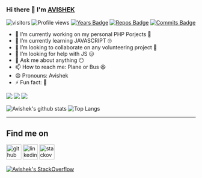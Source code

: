 ### Hi there 👋 I'm [AVISHEK](http://github.com/avishekchy45)

<!--
**avishekchy45/avishekchy45** is a ✨ _special_ ✨ repository because its `README.md` (this file) appears on your GitHub profile.
Here are some ideas to get you started:
-->

![visitors](https://visitor-badge.glitch.me/badge?page_id=github.com/avishekchy45)
![Profile views](https://gpvc.arturio.dev/avishekchy45)
[![Years Badge](https://badges.pufler.dev/years/avishekchy45)](https://badges.pufler.dev)
[![Repos Badge](https://badges.pufler.dev/repos/avishekchy45)](https://badges.pufler.dev)
[![Commits Badge](https://badges.pufler.dev/commits/monthly/avishekchy45)](https://badges.pufler.dev)

- 🔭 I’m currently working on my personal PHP Porjects 🤪
- 🌱 I’m currently learning JAVASCRIPT 🙄
- 👯 I’m looking to collaborate on any volunteering project 🙂
- 🤔 I’m looking for help with JS 😑
- 💬 Ask me about anything 😶
- 📫 How to reach me: Plane or Bus 😆
- 😄 Pronouns: Avishek 
- ⚡ Fun fact: 🥴

![](https://img.shields.io/badge/OS-Windows/Linux-success)
![](https://img.shields.io/badge/EDITOR-VSCODE-success)
![](https://img.shields.io/badge/LANGUAGES-C,C++,Python,JS-success)
<br>

![Avishek's github stats](https://github-readme-stats.vercel.app/api?username=avishekchy45&show_icons=true&theme=blue-green)
![Top Langs](https://github-readme-stats.vercel.app/api/top-langs/?username=avishekchy45&theme=blue-green&layout=compact)<hr>

## Find me on
[<img src='https://cdn.jsdelivr.net/npm/simple-icons@3.0.1/icons/github.svg' alt='github' height='40'>](https://github.com/avishekchy45)
[<img src='https://cdn.jsdelivr.net/npm/simple-icons@3.0.1/icons/linkedin.svg' alt='linkedin' height='40'>](https://www.linkedin.com/in/avishekchy45/)
[<img src='https://cdn.jsdelivr.net/npm/simple-icons@3.0.1/icons/stackoverflow.svg' alt='stackoverflow' height='40'>](https://stackoverflow.com/users/13200287)
<br>

[![Avishek's StackOverflow](https://github-readme-stackoverflow.vercel.app/?userID=13200287&theme=dark)](https://stackoverflow.com/users/13200287/avishek-chowdhury)
